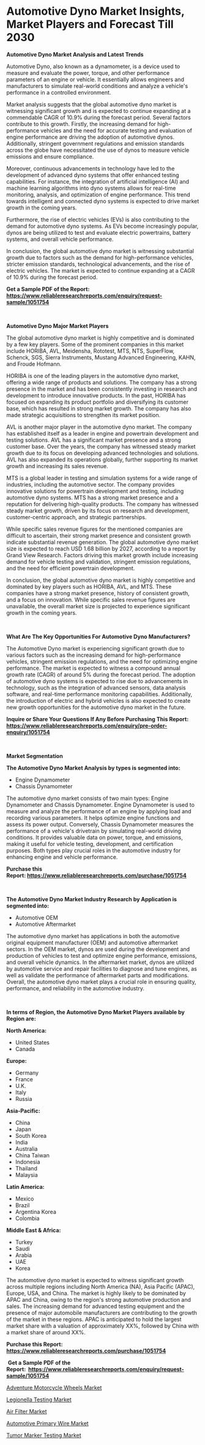 <p><h1>Automotive Dyno Market Insights, Market Players and Forecast Till 2030</h1></p><p><strong>Automotive Dyno Market Analysis and Latest Trends</strong></p>
<p><p>Automotive Dyno, also known as a dynamometer, is a device used to measure and evaluate the power, torque, and other performance parameters of an engine or vehicle. It essentially allows engineers and manufacturers to simulate real-world conditions and analyze a vehicle's performance in a controlled environment.</p><p>Market analysis suggests that the global automotive dyno market is witnessing significant growth and is expected to continue expanding at a commendable CAGR of 10.9% during the forecast period. Several factors contribute to this growth. Firstly, the increasing demand for high-performance vehicles and the need for accurate testing and evaluation of engine performance are driving the adoption of automotive dynos. Additionally, stringent government regulations and emission standards across the globe have necessitated the use of dynos to measure vehicle emissions and ensure compliance.</p><p>Moreover, continuous advancements in technology have led to the development of advanced dyno systems that offer enhanced testing capabilities. For instance, the integration of artificial intelligence (AI) and machine learning algorithms into dyno systems allows for real-time monitoring, analysis, and optimization of engine performance. This trend towards intelligent and connected dyno systems is expected to drive market growth in the coming years.</p><p>Furthermore, the rise of electric vehicles (EVs) is also contributing to the demand for automotive dyno systems. As EVs become increasingly popular, dynos are being utilized to test and evaluate electric powertrains, battery systems, and overall vehicle performance.</p><p>In conclusion, the global automotive dyno market is witnessing substantial growth due to factors such as the demand for high-performance vehicles, stricter emission standards, technological advancements, and the rise of electric vehicles. The market is expected to continue expanding at a CAGR of 10.9% during the forecast period.</p></p>
<p><strong>Get a Sample PDF of the Report:&nbsp; <a href="https://www.reliableresearchreports.com/enquiry/request-sample/1051754">https://www.reliableresearchreports.com/enquiry/request-sample/1051754</a></strong></p>
<p>&nbsp;</p>
<p><strong>Automotive Dyno Major Market Players</strong></p>
<p><p>The global automotive dyno market is highly competitive and is dominated by a few key players. Some of the prominent companies in this market include HORIBA, AVL, Meidensha, Rototest, MTS, NTS, SuperFlow, Schenck, SGS, Sierra Instruments, Mustang Advanced Engineering, KAHN, and Froude Hofmann.</p><p>HORIBA is one of the leading players in the automotive dyno market, offering a wide range of products and solutions. The company has a strong presence in the market and has been consistently investing in research and development to introduce innovative products. In the past, HORIBA has focused on expanding its product portfolio and diversifying its customer base, which has resulted in strong market growth. The company has also made strategic acquisitions to strengthen its market position.</p><p>AVL is another major player in the automotive dyno market. The company has established itself as a leader in engine and powertrain development and testing solutions. AVL has a significant market presence and a strong customer base. Over the years, the company has witnessed steady market growth due to its focus on developing advanced technologies and solutions. AVL has also expanded its operations globally, further supporting its market growth and increasing its sales revenue.</p><p>MTS is a global leader in testing and simulation systems for a wide range of industries, including the automotive sector. The company provides innovative solutions for powertrain development and testing, including automotive dyno systems. MTS has a strong market presence and a reputation for delivering high-quality products. The company has witnessed steady market growth, driven by its focus on research and development, customer-centric approach, and strategic partnerships.</p><p>While specific sales revenue figures for the mentioned companies are difficult to ascertain, their strong market presence and consistent growth indicate substantial revenue generation. The global automotive dyno market size is expected to reach USD 1.68 billion by 2027, according to a report by Grand View Research. Factors driving this market growth include increasing demand for vehicle testing and validation, stringent emission regulations, and the need for efficient powertrain development.</p><p>In conclusion, the global automotive dyno market is highly competitive and dominated by key players such as HORIBA, AVL, and MTS. These companies have a strong market presence, history of consistent growth, and a focus on innovation. While specific sales revenue figures are unavailable, the overall market size is projected to experience significant growth in the coming years.</p></p>
<p>&nbsp;</p>
<p><strong>What Are The Key Opportunities For Automotive Dyno Manufacturers?</strong></p>
<p><p>The Automotive Dyno market is experiencing significant growth due to various factors such as the increasing demand for high-performance vehicles, stringent emission regulations, and the need for optimizing engine performance. The market is expected to witness a compound annual growth rate (CAGR) of around 5% during the forecast period. The adoption of automotive dyno systems is expected to rise due to advancements in technology, such as the integration of advanced sensors, data analysis software, and real-time performance monitoring capabilities. Additionally, the introduction of electric and hybrid vehicles is also expected to create new growth opportunities for the automotive dyno market in the future.</p></p>
<p><strong>Inquire or Share Your Questions If Any Before Purchasing This Report: <a href="https://www.reliableresearchreports.com/enquiry/pre-order-enquiry/1051754">https://www.reliableresearchreports.com/enquiry/pre-order-enquiry/1051754</a></strong></p>
<p>&nbsp;</p>
<p><strong>Market Segmentation</strong></p>
<p><strong>The Automotive Dyno Market Analysis by types is segmented into:</strong></p>
<p><ul><li>Engine Dynamometer</li><li>Chassis Dynamometer</li></ul></p>
<p><p>The automotive dyno market consists of two main types: Engine Dynamometer and Chassis Dynamometer. Engine Dynamometer is used to measure and analyze the performance of an engine by applying load and recording various parameters. It helps optimize engine functions and assess its power output. Conversely, Chassis Dynamometer measures the performance of a vehicle's drivetrain by simulating real-world driving conditions. It provides valuable data on power, torque, and emissions, making it useful for vehicle testing, development, and certification purposes. Both types play crucial roles in the automotive industry for enhancing engine and vehicle performance.</p></p>
<p><strong>Purchase this Report:&nbsp;<a href="https://www.reliableresearchreports.com/purchase/1051754">https://www.reliableresearchreports.com/purchase/1051754</a></strong></p>
<p>&nbsp;</p>
<p><strong>The Automotive Dyno Market Industry Research by Application is segmented into:</strong></p>
<p><ul><li>Automotive OEM</li><li>Automotive Aftermarket</li></ul></p>
<p><p>The automotive dyno market has applications in both the automotive original equipment manufacturer (OEM) and automotive aftermarket sectors. In the OEM market, dynos are used during the development and production of vehicles to test and optimize engine performance, emissions, and overall vehicle dynamics. In the aftermarket market, dynos are utilized by automotive service and repair facilities to diagnose and tune engines, as well as validate the performance of aftermarket parts and modifications. Overall, the automotive dyno market plays a crucial role in ensuring quality, performance, and reliability in the automotive industry.</p></p>
<p>&nbsp;</p>
<p><strong>In terms of Region, the Automotive Dyno Market Players available by Region are:</strong></p>
<p>
    <p> <strong> North America: </strong>
        <ul>
            <li>United States</li>
            <li>Canada</li>
        </ul>
        </p> 
    <p> <strong> Europe: </strong>
        <ul>
            <li>Germany</li>
            <li>France</li>
            <li>U.K.</li>
            <li>Italy</li>
            <li>Russia</li>
        </ul>
        </p> 
    <p> <strong> Asia-Pacific: </strong>
        <ul>
            <li>China</li>
            <li>Japan</li>
            <li>South Korea</li>
            <li>India</li>
            <li>Australia</li>
            <li>China Taiwan</li>
            <li>Indonesia</li>
            <li>Thailand</li>
            <li>Malaysia</li>
        </ul>
        </p> 
    <p> <strong> Latin America: </strong>
        <ul>
            <li>Mexico</li>
            <li>Brazil</li>
            <li>Argentina Korea</li>
            <li>Colombia</li>
        </ul>
        </p> 
    <p> <strong> Middle East & Africa: </strong>
        <ul>
            <li>Turkey</li>
            <li>Saudi</li>
            <li>Arabia</li>
            <li>UAE</li>
            <li>Korea</li>
        </ul>
    </p>
    </p>
<p><p>The automotive dyno market is expected to witness significant growth across multiple regions including North America (NA), Asia Pacific (APAC), Europe, USA, and China. The market is highly likely to be dominated by APAC and China, owing to the region's strong automotive production and sales. The increasing demand for advanced testing equipment and the presence of major automobile manufacturers are contributing to the growth of the market in these regions. APAC is anticipated to hold the largest market share with a valuation of approximately XX%, followed by China with a market share of around XX%.</p></p>
<p><strong>Purchase this Report: <a href="https://www.reliableresearchreports.com/purchase/1051754">https://www.reliableresearchreports.com/purchase/1051754</a></strong></p>
<p>&nbsp;<strong>Get a Sample PDF of the Report:&nbsp;&nbsp;<a href="https://www.reliableresearchreports.com/enquiry/request-sample/1051754">https://www.reliableresearchreports.com/enquiry/request-sample/1051754</a></strong></p>
<p><strong></strong></p>
<p><p><a href="https://github.com/gshchiplitsov/Market-Research-Report-List-1/blob/main/adventure-motorcycle-wheels-market.md">Adventure Motorcycle Wheels Market</a></p><p><a href="https://www.linkedin.com/pulse/legionella-testing-market-size-growth-forecast-from-2023-rypyf/">Legionella Testing Market</a></p><p><a href="https://medium.com/@isidrowolff1966/air-filter-market-research-report-its-history-and-forecast-2023-to-2030-15b4b1f30a3e">Air Filter Market</a></p><p><a href="https://github.com/rahu1503/Market-Research-Report-List-1/blob/main/automotive-primary-wire-market.md">Automotive Primary Wire Market</a></p><p><a href="https://www.linkedin.com/pulse/tumor-marker-testing-market-research-report-unlocks-analysis-cnwmf/">Tumor Marker Testing Market</a></p></p>